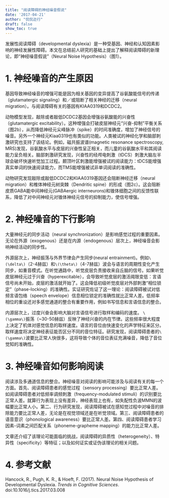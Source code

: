 ```yaml
---
title: "阅读障碍的神经噪音假说"
date: '2017-04-21'
author: "侃侃迩行"
draft: false
show_toc: true
---
```


发展性阅读障碍（developmental dyslexia）是一种受基因、神经和认知因素影响的神经发展性障碍。本文在总结前人研究的基础上提出了解释阅读障碍的新理论，即“神经噪音假说”（Neural Noise Hypothesis）（图1）。

#  1. 神经噪音的产生原因

基因导致神经噪音的增强可能是因为相关基因的变异提高了谷氨酸能信号的传递（glutamatergic signaling）和／或阻断了相关神经的迁移（neural migration）。与阅读障碍有关的基因有KIAA0319和DCDC2。

动物模型发现，敲除或者敲低DCDC2基因会增强谷氨酸能的兴奋性（glutamatergic excitability）。这种增强会打破皮层神经元“兴奋-抑制”平衡关系（图2b），从而降低神经元尖峰脉冲（spike）的时间准确度，增加了神经信号的噪音。另外一个神经元Kiaa0319也有类似的功能。人类被试的神经化学和脑部刺激研究也支持了该结论。例如，磁共振波谱(magnetic resonance spectroscopy, MRS)发现，谷氨酸水平与皮层的兴奋性呈正相关，而儿童的谷氨酸水平和其阅读能力呈负相关。脑部刺激研究发现，兴奋性的经颅电刺激（tDCS）刺激大脑左半球会破坏快速听觉加工过程。颞顶叶区刺激能增强被试的阅读能力：tDCS能增强真实单词的快速阅读能力，而TMS能增强被试非单词阅读的准确性。

动物研究发现敲除或敲低DCDC2和KIAA0319基因还会阻断神经迁移（neural migration）和椎体神经元树突棘（Dendritic spine）的形成（图2c）。这会阻断皮质GABA能中间神经元(GABAergic interneurons)和锥体细胞之间的反馈性联系，降低了对中间神经元对锥体神经元信号的抑制能力，使信号增强。

# 2. 神经噪音的下行影响

大量神经元的同步活动（neural synchronization）是影响感觉过程的重要因素。无论在外源（exogenous）还是在内源（endogenous）层次上，神经噪音会影响神经活动的同步性。

外源层次上，神经振荡与外界节律会产生同步(neural entrainment)。例如`\(\delta\)`（2-4赫兹）和`\(\theta\)`（4-7赫兹）波会与语言的周期性变化产生同步，如重音模式。在听觉通路中，听觉皮层负责接收来自丘脑的信号。如果听觉皮层神经元过于兴奋（hyperexcitable），会导致听觉皮层的激活阈限变低：言语信号尚未开始，皮层的激活就开始了。这会降低初级听觉皮层对外部刺激“相位锁定”（phase-locking）的准确性。实证研究佐证了这一理论：阅读障碍被试对低频言语包络（speech envelope）信息相位锁定的准确性就比正常人差。低频率相位的重设还对多感觉通道的整合有重要作用，例如书写信息和言语信息的整合。

内源层次上，过度兴奋会影响大脑对言语信号进行取样和编码的速度。 `\(\gamma\)`振荡（~30-50赫兹）反映了神经兴奋的内在节律。这些频率很大程度上决定了机体对感觉信息的取样速度。语言的音位由快速变化的声学特征来区分。取样速度将决定神经表征能否区分不同的音位特征。研究发现，阅读障碍患者的`\(\gamma\)`波要比正常人快很多，这将导致个体的音位表征充满噪音，降低了音位觉知的准确性。

# 3. 神经噪音如何影响阅读

阅读涉及多通道信息的整合。神经噪音对阅读的影响可能涉及与阅读有关的每一个方面。首先、阅读障碍患者的感觉过程（sensory processing）要比正常人差。如阅读障碍患者对低频率调频刺激（frequency-modulated stimuli）的识别要比正常人差。就算行为表现上没有差异，神经表现上也有，如失配性负波MMN的波幅要比正常人小。第二、行为研究发现，阅读障碍被试在感知觉过程中对噪音的排除能力要比正常人差，无论是在视觉领域还是在听觉领域。第三、阅读障碍患者的语音意识（phonological awareness）要比正常人差。第四、阅读障碍患者学习因素-词素之间匹配关系（phoneme-grapheme mapping）的能力比正常人差。

文章还介绍了该理论可能面临的挑战，阅读障碍的异质性（heterogeneity）、特异性（specificity）等特征；以及如何证实或证伪该理论的相关问题。

# 4. 参考文献

Hancock, R., Pugh, K. R., & Hoeft, F. (2017). Neural Noise Hypothesis of Developmental Dyslexia. *Trends in Cognitive Sciences*. doi:10.1016/j.tics.2017.03.008
